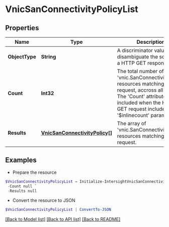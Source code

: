 # VnicSanConnectivityPolicyList
## Properties

Name | Type | Description | Notes
------------ | ------------- | ------------- | -------------
**ObjectType** | **String** | A discriminator value to disambiguate the schema of a HTTP GET response body. | 
**Count** | **Int32** | The total number of &#39;vnic.SanConnectivityPolicy&#39; resources matching the request, accross all pages. The &#39;Count&#39; attribute is included when the HTTP GET request includes the &#39;$inlinecount&#39; parameter. | [optional] 
**Results** | [**VnicSanConnectivityPolicy[]**](VnicSanConnectivityPolicy.md) | The array of &#39;vnic.SanConnectivityPolicy&#39; resources matching the request. | [optional] 

## Examples

- Prepare the resource
```powershell
$VnicSanConnectivityPolicyList = Initialize-IntersightVnicSanConnectivityPolicyList  -ObjectType null `
 -Count null `
 -Results null
```

- Convert the resource to JSON
```powershell
$VnicSanConnectivityPolicyList | ConvertTo-JSON
```

[[Back to Model list]](../README.md#documentation-for-models) [[Back to API list]](../README.md#documentation-for-api-endpoints) [[Back to README]](../README.md)

